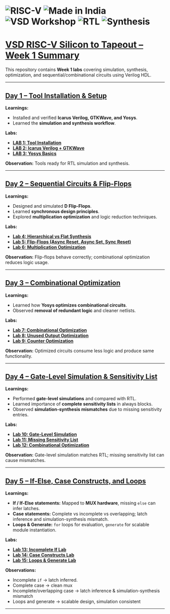 

# ![RISC-V](https://img.shields.io/badge/RISC--V-VSD-orange) ![Made in India](https://img.shields.io/badge/Made%20in-India-green) ![VSD Workshop](https://img.shields.io/badge/VSD-Workshop-blue) ![RTL](https://img.shields.io/badge/RTL-Design-red) ![Synthesis](https://img.shields.io/badge/Synthesis-Green)

# [VSD RISC-V Silicon to Tapeout – Week 1 Summary](./README.md)

This repository contains **Week 1 labs** covering simulation, synthesis, optimization, and sequential/combinational circuits using Verilog HDL.

---

## [Day 1 – Tool Installation & Setup](./Day1)

**Learnings:**

* Installed and verified **Icarus Verilog, GTKWave, and Yosys**.
* Learned the **simulation and synthesis workflow**.

**Labs:**

* [**LAB 1: Tool Installation**](./Day1/LAB%201%20Tool%20installation.md)
* [**LAB 2: Icarus Verilog + GTKWave**](./Day1/LAB%202%20iverilog_gtkwave.md)
* [**LAB 3: Yosys Basics**](./Day1/LAB%203%20Yosys.md)

**Observation:** Tools ready for RTL simulation and synthesis.

---

## [Day 2 – Sequential Circuits & Flip-Flops](./Day2)

**Learnings:**

* Designed and simulated **D Flip-Flops**.
* Learned **synchronous design principles**.
* Explored **multiplication optimization** and logic reduction techniques.

**Labs:**

* [**Lab 4: Hierarchical vs Flat Synthesis**](./Day2/Hierarchical_vs_Flat_Synthesis.md)
* [**Lab 5: Flip-Flops (Async Reset, Async Set, Sync Reset)**](./Day2/D_Flip%20Flop%20Lab.md)
* [**Lab 6: Multiplication Optimization**](./Day2/Multiplication%20Optimization%20Lab.md)

**Observation:** Flip-flops behave correctly; combinational optimization reduces logic usage.

---

## [Day 3 – Combinational Optimization](./Day3)

**Learnings:**

* Learned how **Yosys optimizes combinational circuits**.
* Observed **removal of redundant logic** and cleaner netlists.

**Labs:**

* [**Lab 7: Combinational Optimization**](./Day3/LAB%207%20Combinational%20Optimization.md)
* [**Lab 8: Unused Output Optimization**](./Day3/LAB%208%20Unused%20Output%20Optimization.md)
* [**Lab 9: Counter Optimization**](./Day3/LAB%209%20Counter%20Optimization.md)

**Observation:** Optimized circuits consume less logic and produce same functionality.

---

## [Day 4 – Gate-Level Simulation & Sensitivity List](./Day4)

**Learnings:**

* Performed **gate-level simulations** and compared with RTL.
* Learned importance of **complete sensitivity lists** in always blocks.
* Observed **simulation-synthesis mismatches** due to missing sensitivity entries.

**Labs:**

* [**Lab 10: Gate-Level Simulation**](./Day4/LAB%2010%20GLS.md)
* [**Lab 11: Missing Sensitivity List**](./Day4/LAB%2011%20MSL.md)
* [**Lab 12: Combinational Optimization**](./Day4/LAB%2012%20Combinational%20Optimization.md)

**Observation:** Gate-level simulation matches RTL; missing sensitivity list can cause mismatches.

---

## [Day 5 – If-Else, Case Constructs, and Loops](./Day5)

**Learnings:**

* **If / If-Else statements:** Mapped to **MUX hardware**, missing `else` can infer latches.
* **Case statements:** Complete vs incomplete vs overlapping; latch inference and simulation-synthesis mismatch.
* **Loops & Generate:** `for` loops for evaluation, `generate` for scalable module instantiation.

**Labs:**

* [**Lab 13: Incomplete If Lab**](./Day5/LAB%2013%20Incomplete%20If.md)
* [**Lab 14: Case Constructs Lab**](./Day5/LAB%2014%20Case%20Constructs.md)
* [**Lab 15: Loops & Generate Lab**](./Day5/LAB%2015%20Loops%20and%20Generate.md)

**Observations:**

* Incomplete `if` → latch inferred.
* Complete case → clean mux
* Incomplete/overlapping case → latch inference & simulation-synthesis mismatch
* Loops and generate → scalable design, simulation consistent

---

